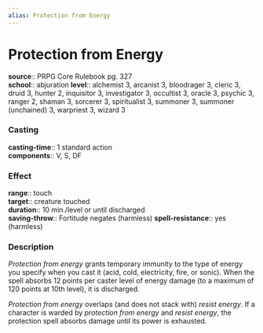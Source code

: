```yaml
---
alias: Protection from Energy
---
```


# Protection from Energy 

**source**:: PRPG Core Rulebook pg. 327  
**school**:: abjuration
**level**:: alchemist 3, arcanist 3, bloodrager 3, cleric 3, druid 3, hunter 2, inquisitor 3, investigator 3, occultist 3, oracle 3, psychic 3, ranger 2, shaman 3, sorcerer 3, spiritualist 3, summoner 3, summoner (unchained) 3, warpriest 3, wizard 3

### Casting 

**casting-time**:: 1 standard action  
**components**:: V, S, DF

### Effect 

**range**:: touch  
**target**:: creature touched  
**duration**:: 10 min./level or until discharged  
**saving-throw**:: Fortitude negates (harmless)
**spell-resistance**:: yes (harmless)

### Description 

*Protection from energy* grants temporary immunity to the type of energy you specify when you cast it (acid, cold, electricity, fire, or sonic). When the spell absorbs 12 points per caster level of energy damage (to a maximum of 120 points at 10th level), it is discharged.  
  
*Protection from energy* overlaps (and does not stack with) *resist energy*. If a character is warded by *protection from energy* and *resist energy*, the protection spell absorbs damage until its power is exhausted.

